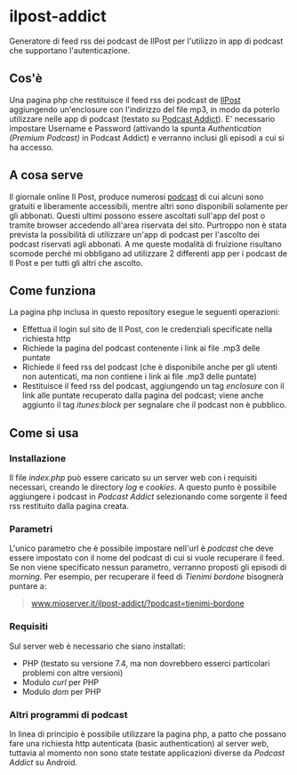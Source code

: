 # ilpost-addict
Generatore di feed rss dei podcast de IlPost per l'utilizzo in app di podcast che supportano l'autenticazione.
## Cos'è
Una pagina php che restituisce il feed rss dei podcast de [IlPost](https://www.ilpost.it) aggiungendo un'enclosure con l'indirizzo del file mp3, in modo da poterlo utilizzare nelle app di podcast (testato su [Podcast Addict](https://www.podcastaddict.com)). E' necessario impostare Username e Password (attivando la spunta _Authentication (Premium Podcast)_ in Podcast Addict) e verranno inclusi gli episodi a cui si ha accesso.
## A cosa serve
Il giornale online Il Post, produce numerosi [podcast](https://www.ilpost.it/podcasts/) di cui alcuni sono gratuiti e liberamente accessibili, mentre altri sono disponibili solamente per gli abbonati. Questi ultimi possono essere ascoltati sull'app del post o tramite browser accedendo all'area riservata del sito. Purtroppo non è stata prevista la possibilità di utilizzare un'app di podcast per l'ascolto dei podcast riservati agli abbonati. A me queste modalità di fruizione risultano scomode perché mi obbligano ad utilizzare 2 differenti app per i podcast de Il Post e per tutti gli altri che ascolto.
## Come funziona
La pagina php inclusa in questo repository esegue le seguenti operazioni:
* Effettua il login sul sito de Il Post, con le credenziali specificate nella richiesta http
* Richiede la pagina del podcast contenente i link ai file .mp3 delle puntate
* Richiede il feed rss del podcast (che è disponibile anche per gli utenti non autenticati, ma non contiene i link ai file .mp3 delle puntate)
* Restituisce il feed rss del podcast, aggiungendo un tag _enclosure_ con il link alle puntate recuperato dalla pagina del podcast; viene anche aggiunto il tag _itunes:block_ per segnalare che il podcast non è pubblico.
## Come si usa
### Installazione
Il file _index.php_ può essere caricato su un server web con i requisiti necessari, creando le directory _log_ e _cookies_. A questo punto è possibile aggiungere i podcast in _Podcast Addict_ selezionando come sorgente il feed rss restituito dalla pagina creata.
### Parametri
L'unico parametro che è possibile impostare nell'url è _podcast_ che deve essere impostato con il nome del podcast di cui si vuole recuperare il feed. Se non viene specificato nessun parametro, verranno proposti gli episodi di _morning_.
Per esempio, per recuperare il feed di _Tienimi bordone_ bisognerà puntare a:
>www.mioserver.it/ilpost-addict/?podcast=tienimi-bordone
### Requisiti
Sul server web è necessario che siano installati:
* PHP (testato su versione 7.4, ma non dovrebbero esserci particolari problemi con altre versioni)
* Modulo _curl_ per PHP
* Modulo _dom_ per PHP
### Altri programmi di podcast
In linea di principio è possibile utilizzare la pagina php, a patto che possano fare una richiesta http autenticata (basic authentication) al server web, tuttavia al momento non sono state testate applicazioni diverse da _Podcast Addict_ su Android.
